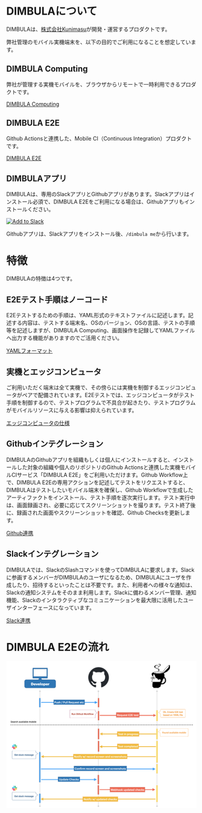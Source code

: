 # DIMBULAについて

DIMBULAは、[株式会社Kunimasu](https://kunimasu.com/)が開発・運営するプロダクトです。

弊社管理のモバイル実機端末を、以下の目的でご利用になることを想定しています。

## DIMBULA Computing
弊社が管理する実機モバイルを、ブラウザからリモートで一時利用できるプロダクトです。

[DIMBULA Computing](./docs/computing.md)

## DIMBULA E2E
Github Actionsと連携した、Mobile CI（Continuous Integration）プロダクトです。

[DIMBULA E2E](./docs/e2e.md)

## DIMBULAアプリ
DIMBULAは、専用のSlackアプリとGithubアプリがあります。Slackアプリはインストール必須で、DIMBULA E2Eをご利用になる場合は、Githubアプリもインストールください。

<a href="https://slack.com/oauth/v2/authorize?client_id=2434429732679.4945997903222&scope=chat:write,commands,users:read&user_scope=" target="_blank">
  <img alt="Add to Slack" height="40" width="139" src="https://platform.slack-edge.com/img/add_to_slack.png" srcSet="https://platform.slack-edge.com/img/add_to_slack.png 1x, https://platform.slack-edge.com/img/add_to_slack@2x.png 2x" />
</a>

Githubアプリは、Slackアプリをインストール後、`/dimbula me`から行います。

# 特徴
DIMBULAの特徴は4つです。

## E2Eテスト手順はノーコード

E2Eテストするための手順は、YAML形式のテキストファイルに記述します。記述する内容は、テストする端末名、OSのバージョン、OSの言語、テストの手順等を記述しますが、DIMBULA Computing、画面操作を記録してYAMLファイルへ出力する機能がありますのでご活用ください。

[YAMLフォーマット](feataure/yaml_format.md)

## 実機とエッジコンピュータ

ご利用いただく端末は全て実機で、その傍らには実機を制御するエッジコンピュータがペアで配備されています。E2Eテストでは、エッジコンピュータがテスト手順を制御するので、テストプログラムで不具合が起きたり、テストプログラムがモバイルリソースに与える影響は抑えられています。

[エッジコンピュータの仕様](feataure/edge_computer_spec.md)

## Githubインテグレーション
DIMBULAのGithubアプリを組織もしくは個人にインストールすると、インストールした対象の組織や個人のリポジトリのGithub Actionsと連携した実機モバイルCIサービス「DIMBULA E2E」をご利用いただけます。Github Workflow上で、DIMBULA E2Eの専用アクションを記述してテストをリクエストすると、DIMBULAはテストしたいモバイル端末を確保し、Github Workflowで生成したアーティファクトをインストール、テスト手順を逐次実行します。テスト実行中は、画面録画され、必要に応じてスクリーンショットを撮ります。テスト終了後に、録画された画面やスクリーンショットを確認、Github Checksを更新します。

[Github連携](feataure/github_integration.md)

## Slackインテグレーション
DIMBULAでは、SlackのSlashコマンドを使ってDIMBULAに要求します。Slackに参画するメンバーがDIMBULAのユーザになるため、DIMBULAにユーザを作成したり、招待するといったことは不要です。また、利用者への様々な通知は、Slackの通知システムをそのまま利用します。Slackに備わるメンバー管理、通知機能、Slackのインタラクティブなコミュニケーションを最大限に活用したユーザインターフェースになっています。

[Slack連携](feataure/slack_integration.md)

# DIMBULA E2Eの流れ

<a href="../../assets/image/dimbula_e2e_flow.png" target="_blank">
  <img src="../../assets/image/dimbula_e2e_flow.png" alt="DIMBULA flow" />
</a>
